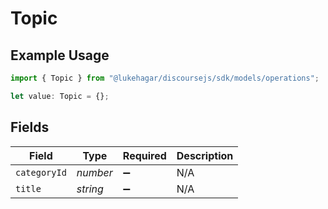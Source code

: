 # Topic

## Example Usage

```typescript
import { Topic } from "@lukehagar/discoursejs/sdk/models/operations";

let value: Topic = {};
```

## Fields

| Field              | Type               | Required           | Description        |
| ------------------ | ------------------ | ------------------ | ------------------ |
| `categoryId`       | *number*           | :heavy_minus_sign: | N/A                |
| `title`            | *string*           | :heavy_minus_sign: | N/A                |
